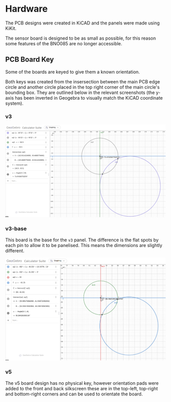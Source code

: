 # Hardware

The PCB designs were created in KiCAD and the panels were made using KiKit.

The sensor board is designed to be as small as possible, for this reason some features of the BNO085 are no longer accessible.

## PCB Board Key

Some of the boards are keyed to give them a known orientation. 

Both keys was created from the insersection between the main PCB edge circle and another circle placed in the top right corner of the main circle's bounding box. They are outlined below in the relevant screenshots (the y-axis has been inverted in Geogebra to visually match the KiCAD coordinate system).

### v3

![image](key-v3.png)

### v3-base

This board is the base for the `v3` panel. The difference is the flat spots by each pin to allow it to be panelised. This means the dimensions are slightly different.

![image](key-v3-base.png)

### v5

The v5 board design has no physical key, however orientation pads were added to the front and back silkscreen these are in the top-left, top-right and bottom-right corners and can be used to orientate the board.
